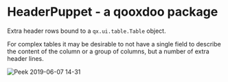 # HeaderPuppet - a qooxdoo package

Extra header rows bound to a `qx.ui.table.Table` object.

For complex tables it may be desirable to not have a single field to describe the content of the column or a group of columns, but a number of extra header lines.

![Peek 2019-06-07 14-31](https://user-images.githubusercontent.com/429279/59104131-00b86c80-8931-11e9-9ed9-01b865d95e6d.gif)
